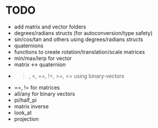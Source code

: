 TODO
====

* add matrix and vector folders
* degrees/radians structs (for autoconversion/type safety)
* sin/cos/tan and others using degrees/radians structs
* quaternions
* functions to create rotation/translation/scale matrices
* min/max/lerp for vector
* matrix <-> quaternion
* >, <, ==, !=, >=, <= using binary-vectors
* ==, != for matrices
* all/any for binary vectors
* pi/half_pi
* matrix inverse
* look_at
* projection
